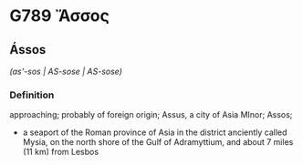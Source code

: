 # G789 Ἄσσος

## Ássos

_(as'-sos | AS-sose | AS-sose)_

### Definition

approaching; probably of foreign origin; Assus, a city of Asia MInor; Assos; 

- a seaport of the Roman province of Asia in the district anciently called Mysia, on the north shore of the Gulf of Adramyttium, and about 7 miles (11 km) from Lesbos
